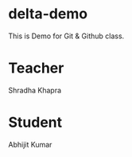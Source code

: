 # delta-demo
This is Demo for Git &amp; Github class.


# Teacher
Shradha Khapra

# Student
Abhijit Kumar
